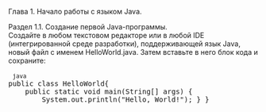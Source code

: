 Глава 1. Начало работы с языком Java.

Раздел 1.1. Создание первой Java-программы.<br>
Создайте в любом текстовом редакторе или в любой IDE (интегрированной среде разработки), поддерживающей язык Java, новый файл с именем HelloWorld.java. Затем вставьте в него блок кода и сохраните: <br>

<pre> <small>java</small>
public class HelloWorld{
    public static void main(String[] args) {
        System.out.println("Hello, World!"); } } 
</pre>
